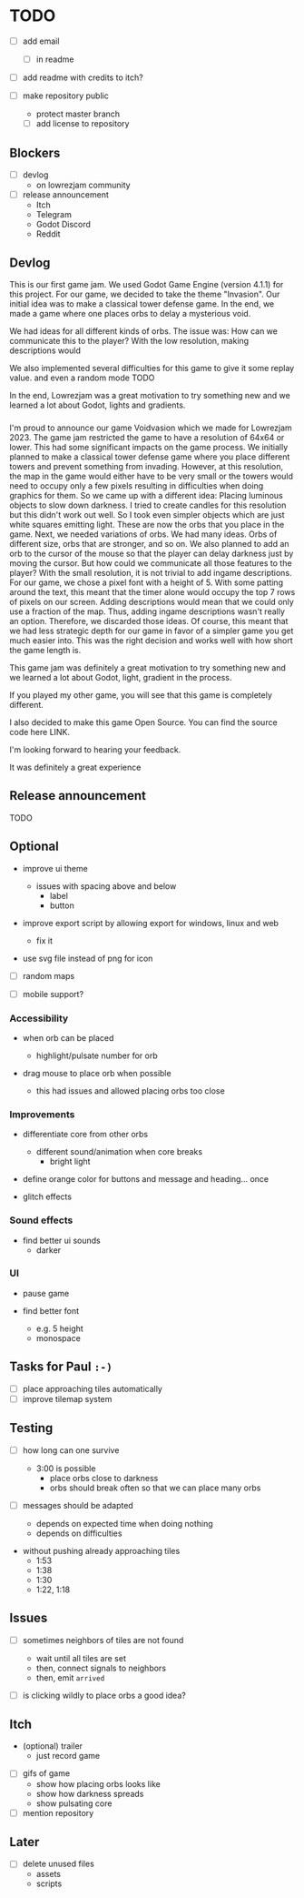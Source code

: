 # TODO

* [ ] add email
  * [ ] in readme

* [ ] add readme with credits to itch?

* [ ] make repository public
  * protect master branch
  * [ ] add license to repository

## Blockers

* [ ] devlog
  * on lowrezjam community
* [ ] release announcement
  * Itch
  * Telegram
  * Godot Discord
  * Reddit

## Devlog

This is our first game jam. We used Godot Game Engine (version 4.1.1) for this project.
For our game, we decided to take the theme "Invasion". Our initial idea was to make a classical tower defense game. In the end, we made a game where one places orbs to delay a mysterious void.

We had ideas for all different kinds of orbs. The issue was: How can we communicate this to the player?
With the low resolution, making descriptions would 

We also implemented several difficulties for this game to give it some replay value.
and even a random mode TODO

In the end, Lowrezjam was a great motivation to try something new and we learned a lot about Godot, lights and gradients.



###

I'm proud to announce our game Voidvasion which we made for Lowrezjam 2023.
The game jam restricted the game to have a resolution of 64x64 or lower.
This had some significant impacts on the game process. We initially planned to make a classical tower defense game where you place different towers and prevent something from invading. However, at this resolution, the map in the game would either have to be very small or the towers would need to occupy only a few pixels resulting in difficulties when doing graphics for them.
So we came up with a different idea: Placing luminous objects to slow down darkness. I tried to create candles for this resolution but this didn't work out well. So I took even simpler objects which are just white squares emitting light. These are now the orbs that you place in the game.
Next, we needed variations of orbs. We had many ideas. Orbs of different size, orbs that are stronger, and so on. We also planned to add an orb to the cursor of the mouse so that the player can delay darkness just by moving the cursor. But how could we communicate all those features to the player? With the small resolution, it is not trivial to add ingame descriptions. For our game, we chose a pixel font with a height of 5. With some patting around the text, this meant that the timer alone would occupy the top 7 rows of pixels on our screen.
Adding descriptions would mean that we could only use a fraction of the map. Thus, adding ingame descriptions wasn't really an option. Therefore, we discarded those ideas. Of course, this meant that we had less strategic depth for our game in favor of a simpler game you get much easier into. This was the right decision and works well with how short the game length is.

This game jam was definitely a great motivation to try something new and we learned a lot about Godot, light, gradient in the process.


If you played my other game, you will see that this game is completely different.

I also decided to make this game Open Source. You can find the source code here LINK.

I'm looking forward to hearing your feedback.


It was definitely a great experience

## Release announcement

TODO

## Optional

* improve ui theme
  * issues with spacing above and below
    * label
    * button

* improve export script by allowing export for windows, linux and web
  * fix it

* use svg file instead of png for icon

* [ ] random maps

* [ ] mobile support?

### Accessibility

* when orb can be placed
  * highlight/pulsate number for orb

* drag mouse to place orb when possible
  * this had issues and allowed placing orbs too close

### Improvements

* differentiate core from other orbs
  * different sound/animation when core breaks
    * bright light

* define orange color for buttons and message and heading... once

* glitch effects

### Sound effects

* find better ui sounds
  * darker

### UI

* pause game

* find better font
  * e.g. 5 height
  * monospace

## Tasks for Paul `:-)`

* [ ] place approaching tiles automatically
* [ ] improve tilemap system

## Testing

* [ ] how long can one survive
  * 3:00 is possible
    * place orbs close to darkness
    * orbs should break often so that we can place many orbs

* [ ] messages should be adapted
  * depends on expected time when doing nothing
  * depends on difficulties

* without pushing already approaching tiles
  * 1:53
  * 1:38
  * 1:30
  * 1:22, 1:18

## Issues

* [ ] sometimes neighbors of tiles are not found
  * wait until all tiles are set
  * then, connect signals to neighbors
  * then, emit `arrived`

* [ ] is clicking wildly to place orbs a good idea?

## Itch

* (optional) trailer
  * just record game
* [ ] gifs of game
  * show how placing orbs looks like
  * show how darkness spreads
  * show pulsating core
* [ ] mention repository

## Later

* [ ] delete unused files
  * assets
  * scripts
